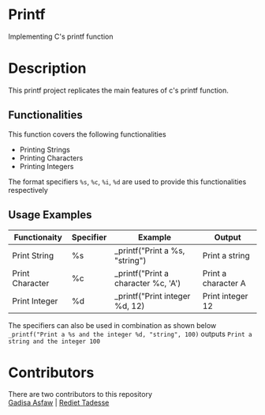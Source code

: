 # Printf

Implementing C's printf function 
# Description

This printf project replicates the main features of c's printf function. 
## Functionalities

This function covers the following functionalities
* Printing Strings
* Printing Characters
* Printing Integers

The format specifiers `%s`, `%c`, `%i`, `%d` are used to provide this functionalities respectively
## Usage Examples

|	Functionaity	|	Specifier	|			Example			|		Output		|
|	------------	|	---------	|			--------		|		------		|	
|	Print String	|	%s		|	_printf("Print a %s, "string")		|	Print a string		|
|	Print Character	|	%c		|	_printf("Print a character %c, 'A')	|	Print a character A	|
|	Print Integer	|	%d		|	_printf("Print integer %d, 12)		|	Print integer 12	|

The specifiers can also be used in combination as shown below
`_printf("Print a %s and the integer %d, "string", 100)` outputs `Print a string and the integer 100`

# Contributors

There are two contributors to this repository  
[Gadisa Asfaw](https://github.com/GadisaAsfaw) | [Rediet Tadesse](https://github.com/Reid-T-W)

